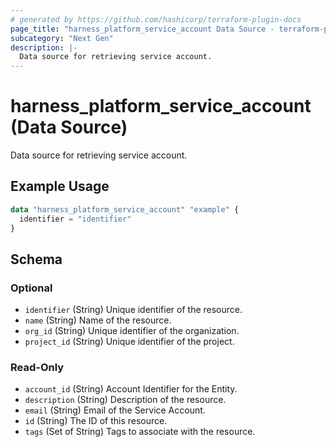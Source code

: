 ```yaml
---
# generated by https://github.com/hashicorp/terraform-plugin-docs
page_title: "harness_platform_service_account Data Source - terraform-provider-harness"
subcategory: "Next Gen"
description: |-
  Data source for retrieving service account.
---
```


# harness_platform_service_account (Data Source)

Data source for retrieving service account.

## Example Usage

```terraform
data "harness_platform_service_account" "example" {
  identifier = "identifier"
}
```

<!-- schema generated by tfplugindocs -->
## Schema

### Optional

- `identifier` (String) Unique identifier of the resource.
- `name` (String) Name of the resource.
- `org_id` (String) Unique identifier of the organization.
- `project_id` (String) Unique identifier of the project.

### Read-Only

- `account_id` (String) Account Identifier for the Entity.
- `description` (String) Description of the resource.
- `email` (String) Email of the Service Account.
- `id` (String) The ID of this resource.
- `tags` (Set of String) Tags to associate with the resource.


